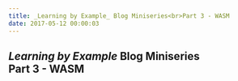 ```yaml
---
title: _Learning by Example_ Blog Miniseries<br>Part 3 - WASM
date: 2017-05-12 00:00:03
---
```

## _Learning by Example_ Blog Miniseries<br>Part 3 - WASM
